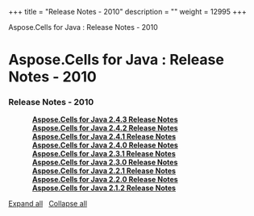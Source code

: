 +++
title = "Release Notes - 2010" 
description = "" 
weight = 12995 
+++

Aspose.Cells for Java : Release Notes - 2010  

# Aspose.Cells for Java : Release Notes - 2010


### Release Notes - 2010

&nbsp;&nbsp;&nbsp;&nbsp;&nbsp;&nbsp;&nbsp;&nbsp;&nbsp;&nbsp;&nbsp;&nbsp;[**Aspose.Cells for Java 2.4.3 Release Notes**](https://docs2.aspose.com/cells/java/releasenotes/asposecellsforjava/releasenotes-2010/aspose.cells+for+java+2.4.3+release+notes)    
&nbsp;&nbsp;&nbsp;&nbsp;&nbsp;&nbsp;&nbsp;&nbsp;&nbsp;&nbsp;&nbsp;&nbsp;[**Aspose.Cells for Java 2.4.2 Release Notes**](https://docs2.aspose.com/cells/java/releasenotes/asposecellsforjava/releasenotes-2010/aspose.cells+for+java+2.4.2+release+notes)    
&nbsp;&nbsp;&nbsp;&nbsp;&nbsp;&nbsp;&nbsp;&nbsp;&nbsp;&nbsp;&nbsp;&nbsp;[**Aspose.Cells for Java 2.4.1 Release Notes**](https://docs2.aspose.com/cells/java/releasenotes/asposecellsforjava/releasenotes-2010/aspose.cells+for+java+2.4.1+release+notes)    
&nbsp;&nbsp;&nbsp;&nbsp;&nbsp;&nbsp;&nbsp;&nbsp;&nbsp;&nbsp;&nbsp;&nbsp;[**Aspose.Cells for Java 2.4.0 Release Notes**](https://docs2.aspose.com/cells/java/releasenotes/asposecellsforjava/releasenotes-2010/aspose.cells+for+java+2.4.0+release+notes)    
&nbsp;&nbsp;&nbsp;&nbsp;&nbsp;&nbsp;&nbsp;&nbsp;&nbsp;&nbsp;&nbsp;&nbsp;[**Aspose.Cells for Java 2.3.1 Release Notes**](https://docs2.aspose.com/cells/java/releasenotes/asposecellsforjava/releasenotes-2010/aspose.cells+for+java+2.3.1+release+notes)    
&nbsp;&nbsp;&nbsp;&nbsp;&nbsp;&nbsp;&nbsp;&nbsp;&nbsp;&nbsp;&nbsp;&nbsp;[**Aspose.Cells for Java 2.3.0 Release Notes**](https://docs2.aspose.com/cells/java/releasenotes/asposecellsforjava/releasenotes-2010/aspose.cells+for+java+2.3.0+release+notes)    
&nbsp;&nbsp;&nbsp;&nbsp;&nbsp;&nbsp;&nbsp;&nbsp;&nbsp;&nbsp;&nbsp;&nbsp;[**Aspose.Cells for Java 2.2.1 Release Notes**](https://docs2.aspose.com/cells/java/releasenotes/asposecellsforjava/releasenotes-2010/aspose.cells+for+java+2.2.1+release+notes)    
&nbsp;&nbsp;&nbsp;&nbsp;&nbsp;&nbsp;&nbsp;&nbsp;&nbsp;&nbsp;&nbsp;&nbsp;[**Aspose.Cells for Java 2.2.0 Release Notes**](https://docs2.aspose.com/cells/java/releasenotes/asposecellsforjava/releasenotes-2010/aspose.cells+for+java+2.2.0+release+notes)    
&nbsp;&nbsp;&nbsp;&nbsp;&nbsp;&nbsp;&nbsp;&nbsp;&nbsp;&nbsp;&nbsp;&nbsp;[**Aspose.Cells for Java 2.1.2 Release Notes**](https://docs2.aspose.com/cells/java/releasenotes/asposecellsforjava/releasenotes-2010/aspose.cells+for+java+2.1.2+release+notes)    

[Expand all](#)   [Collapse all](#)

           

